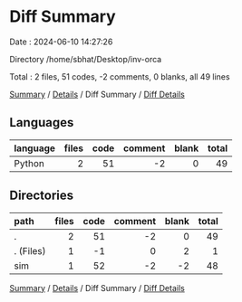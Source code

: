 # Diff Summary

Date : 2024-06-10 14:27:26

Directory /home/sbhat/Desktop/inv-orca

Total : 2 files,  51 codes, -2 comments, 0 blanks, all 49 lines

[Summary](results.md) / [Details](details.md) / Diff Summary / [Diff Details](diff-details.md)

## Languages
| language | files | code | comment | blank | total |
| :--- | ---: | ---: | ---: | ---: | ---: |
| Python | 2 | 51 | -2 | 0 | 49 |

## Directories
| path | files | code | comment | blank | total |
| :--- | ---: | ---: | ---: | ---: | ---: |
| . | 2 | 51 | -2 | 0 | 49 |
| . (Files) | 1 | -1 | 0 | 2 | 1 |
| sim | 1 | 52 | -2 | -2 | 48 |

[Summary](results.md) / [Details](details.md) / Diff Summary / [Diff Details](diff-details.md)